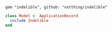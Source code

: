 `gem "indelible", github: "nxtthing/indelible"`

```ruby
class Model <  ApplicationRecord
  include Indelible
end
```
